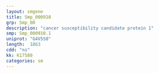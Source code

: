 ```yaml
---
layout: smgene
title: Smp_000910
grp: Smp_00
description: "cancer susceptibility candidate protein 1"
smp: Smp_000910.1
uniprot: "G4V5S8"
length:  1863
cdd: "ns"
kk: K17580
categories: sm
---
```

